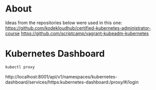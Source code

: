 # About

Ideas from the repositories below were used in this one: 
https://github.com/kodekloudhub/certified-kubernetes-administrator-course
https://github.com/scriptcamp/vagrant-kubeadm-kubernetes


# Kubernetes Dashboard

```bash
kubectl proxy
```

http://localhost:8001/api/v1/namespaces/kubernetes-dashboard/services/https:kubernetes-dashboard:/proxy/#/login